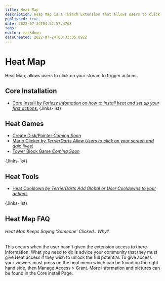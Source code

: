 ```yaml
---
title: Heat Map
description: Heap Map is a Twitch Extension that allows users to click and interact with your stream.
published: true
date: 2022-07-24T04:52:57.476Z
tags: 
editor: markdown
dateCreated: 2022-07-24T00:33:35.092Z
---
```


# Heat Map
Heat Map, allows users to click on your stream to trigger actions.

## Core Installation

- [Core Install  *by Farlezz* *Infomation on how to install heat and set up your first actions.*](/en/extensions/heat-map/heat-map-core)
{.links-list}

## Heat Games

- [Create Disk/Pointer *Coming Soon*]()
- [Mario Clicker *by TerrierDarts*  *Allow Users to click on your screen and gain lives!*](/en/extensions/heat-map/mario-clicker)
- [Tower Block Game *Coming Soon*]()

{.links-list}

## Heat Tools
- [Heat Cooldown *by TerrierDarts* *Add Global or User Cooldowns to your actions*](/en/extensions/heat-map/heat-cooldown)

{.links-list}

## Heat Map FAQ

###### Heat Map Keeps Saying 'Someone' Clicked.. Why?
This occurs when the user hasn't given the extension access to there information. What you need to do is advice your community that they must give Heat access if they wish to unlock the full potential. To give access your viewers must press on the heat menu which can be found on the right hand side, then Manage Access > Grant. More Information and pictures can be found in the Core install Page.


